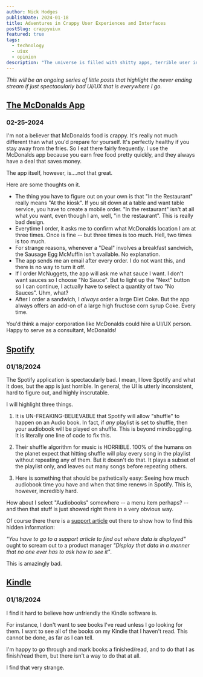 ```yaml
---
author: Nick Hodges
publishDate: 2024-01-18
title: Adventures in Crappy User Experiences and Interfaces
postSlug: crappyuiux
featured: true
tags:
  - technology
  - uiux
  - opinion
description: "The universe is filled with shitty apps, terrible user interfaces, and crappy user experiences"
---
```


_This will be an ongoing series of little posts that highlight the never ending stream if just spectacularly bad UI/UX that is everywhere I go._

## [The McDonalds App ](#the-mcdonalds-app)

### 02-25-2024

I'm not a believer that McDonalds food is crappy. It's really not much different than what you'd prepare for yourself. It's perfectly healthy if you stay away from the fries. So I eat there fairly frequently. I use the McDonalds app because you earn free food pretty quickly, and they always have a deal that saves money.

The app itself, however, is....not that great.

Here are some thoughts on it.

- The thing you have to figure out on your own is that "In the Restaurant" really means "At the kiosk". If you sit down at a table and want table service, you have to create a mobile order. "In the restaurant" isn't at all what you want, even though I am, well, "in the restaurant". This is really bad design.
- Everytime I order, it asks me to confirm what McDonalds location I am at three times. Once is fine -- but three times is too much. Hell, two times is too much.
- For strange reasons, whenever a "Deal" involves a breakfast sandwich, the Sausage Egg McMuffin isn't available. No explanation.
- The app sends me an email after every order. I do not want this, and there is no way to turn it off.
- If I order McNuggets, the app will ask me what sauce I want. I don't want sauces so I choose "No Sauce". But to light up the "Next" button so I can continue, I actually have to select a quantity of two "No Sauces". Uhm, what?
- After I order a sandwich, I _*always*_ order a large Diet Coke. But the app always offers an add-on of a large high fructose corn syrup Coke. Every time.

You'd think a major corporation like McDonalds could hire a UI/UX person. Happy to serve as a consultant, McDonalds!

## [Spotify](#spotify)

### 01/18/2024

The Spotify application is spectacularly bad. I mean, I love Spotify and what it does, but the app is just horrible. In general, the UI is utterly inconsistent, hard to figure out, and highly inscrutable.

I will highlight three things.

1. It is UN-FREAKING-BELIEVABLE that Spotify will allow "shuffle" to happen on an Audio book. In fact, if _*any*_ playlist is set to shuffle, then your audiobook will be played on shuffle. This is beyond mindboggling. It is literally one line of code to fix this.

2. Their shuffle algorithm for music is HORRIBLE. 100% of the humans on the planet expect that hitting shuffle will play every song in the playlist without repeating any of them. But it doesn't do that. It plays a subset of the playlist only, and leaves out many songs before repeating others.

3. Here is something that should be pathetically easy: Seeing how much audiobook time you have and when that time renews in Spotify. This is, however, incredibly hard.

How about I select "Audiobooks" somewhere -- a menu item perhaps? -- and then that stuff is just showed right there in a very obvious way.

Of course there there is a [support article](https://community.spotify.com/t5/Content-Questions/Audiobook-Listen-Time-countdown/td-p/5655667?fbclid=IwAR1oLQ5_2KEHmLW2_8eTjJhEkuLXp4Z6jW2CbmKjXEgtQT-9s01hsiql7zs) out there to show how to find this hidden information:

_"You have to go to a support article to find out where data is displayed"_ ought to scream out to a product manager _"Display that data in a manner that no one ever has to ask how to see it"_.

This is amazingly bad.

## [Kindle](#kindle)

### 01/18/2024

I find it hard to believe how unfriendly the Kindle software is.

For instance, I don't want to see books I've read unless I go looking for them. I want to see all of the books on my Kindle that I haven't read. This cannot be done, as far as I can tell.

I'm happy to go through and mark books a finished/read, and to do that I as finish/read them, but there isn't a way to do that at all.

I find that very strange.
